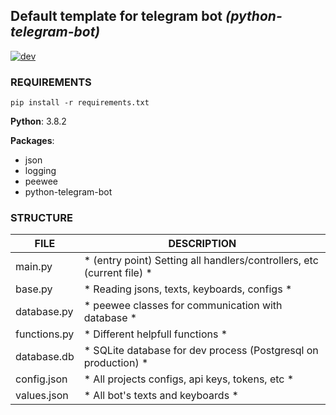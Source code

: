 ## Default template for telegram bot *(python-telegram-bot)*

[![dev](https://img.shields.io/badge/Developer-Alexander%20Macheck-yellow)](https://t.me/youbrain)

### REQUIREMENTS
`pip install -r requirements.txt`

**Python**: 3.8.2

**Packages**:
- json
- logging
- peewee
- python-telegram-bot

### STRUCTURE
|**FILE**					| DESCRIPTION															                |
|---------------------------|---------------------------------------------------------------------------------------|
|main.py                    |* (entry point) Setting all handlers/controllers, etc (current file)                  *|
|base.py                    |* Reading jsons, texts, keyboards,	configs											   *|
|database.py                |* peewee classes for communication with database                                      *|
|functions.py               |* Different helpfull functions							                   			   *|
|database.db           		|* SQLite database for dev process (Postgresql on production)			               *|
|config.json           		|* All projects configs, api keys, tokens, etc							               *|
|values.json           		|* All bot's texts and keyboards										               *|
